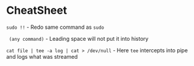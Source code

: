 # CheatSheet

`sudo !!` - Redo same command as `sudo`

` (any command)` - Leading space will not put it into history

`cat file | tee -a log | cat > /dev/null` - Here `tee` intercepts into pipe and logs what was streamed
